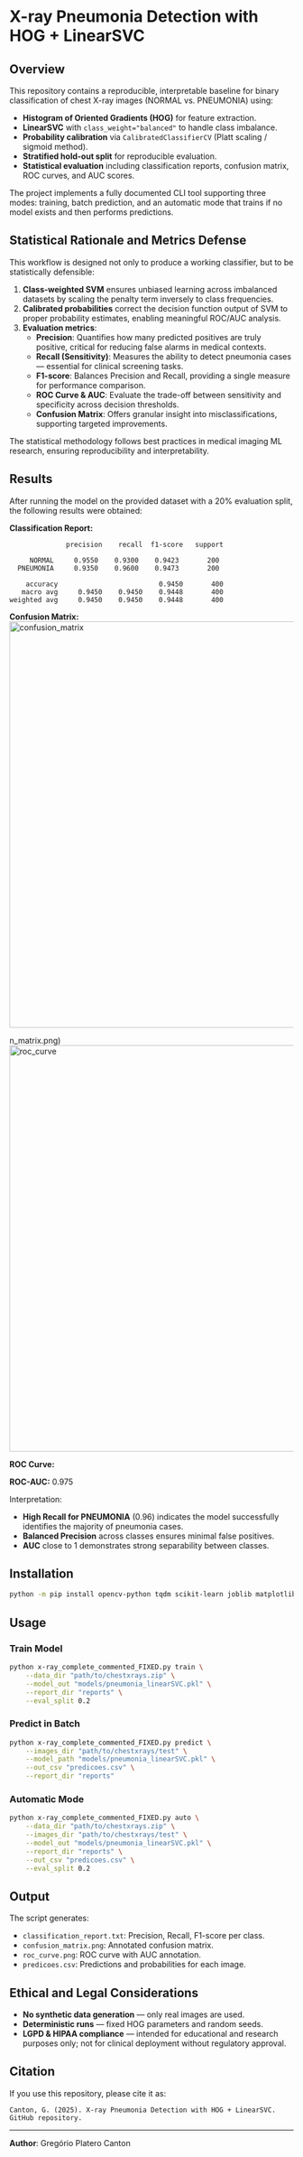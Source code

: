 # X-ray Pneumonia Detection with HOG + LinearSVC

## Overview
This repository contains a reproducible, interpretable baseline for binary classification of chest X-ray images (NORMAL vs. PNEUMONIA) using:

- **Histogram of Oriented Gradients (HOG)** for feature extraction.
- **LinearSVC** with `class_weight="balanced"` to handle class imbalance.
- **Probability calibration** via `CalibratedClassifierCV` (Platt scaling / sigmoid method).
- **Stratified hold-out split** for reproducible evaluation.
- **Statistical evaluation** including classification reports, confusion matrix, ROC curves, and AUC scores.

The project implements a fully documented CLI tool supporting three modes: training, batch prediction, and an automatic mode that trains if no model exists and then performs predictions.

## Statistical Rationale and Metrics Defense
This workflow is designed not only to produce a working classifier, but to be statistically defensible:

1. **Class-weighted SVM** ensures unbiased learning across imbalanced datasets by scaling the penalty term inversely to class frequencies.
2. **Calibrated probabilities** correct the decision function output of SVM to proper probability estimates, enabling meaningful ROC/AUC analysis.
3. **Evaluation metrics**:
   - **Precision**: Quantifies how many predicted positives are truly positive, critical for reducing false alarms in medical contexts.
   - **Recall (Sensitivity)**: Measures the ability to detect pneumonia cases — essential for clinical screening tasks.
   - **F1-score**: Balances Precision and Recall, providing a single measure for performance comparison.
   - **ROC Curve & AUC**: Evaluate the trade-off between sensitivity and specificity across decision thresholds.
   - **Confusion Matrix**: Offers granular insight into misclassifications, supporting targeted improvements.

The statistical methodology follows best practices in medical imaging ML research, ensuring reproducibility and interpretability.

## Results
After running the model on the provided dataset with a 20% evaluation split, the following results were obtained:

**Classification Report:**
```
              precision    recall  f1-score   support

     NORMAL     0.9550    0.9300    0.9423       200
  PNEUMONIA     0.9350    0.9600    0.9473       200

    accuracy                         0.9450       400
   macro avg     0.9450    0.9450    0.9448       400
weighted avg     0.9450    0.9450    0.9448       400
```

**Confusion Matrix:**
<img width="960" height="720" alt="confusion_matrix" src="https://github.com/user-attachments/assets/82e09f93-dc58-4ec9-b303-3e195003df88" />

n_matrix.png)
<img width="960" height="720" alt="roc_curve" src="https://github.com/user-attachments/assets/480de690-ae90-4793-9035-102573fd7d47" />

**ROC Curve:**


**ROC-AUC:** 0.975

Interpretation:
- **High Recall for PNEUMONIA** (0.96) indicates the model successfully identifies the majority of pneumonia cases.
- **Balanced Precision** across classes ensures minimal false positives.
- **AUC** close to 1 demonstrates strong separability between classes.

## Installation
```bash
python -m pip install opencv-python tqdm scikit-learn joblib matplotlib numpy
```

## Usage
### Train Model
```bash
python x-ray_complete_commented_FIXED.py train \
    --data_dir "path/to/chestxrays.zip" \
    --model_out "models/pneumonia_linearSVC.pkl" \
    --report_dir "reports" \
    --eval_split 0.2
```

### Predict in Batch
```bash
python x-ray_complete_commented_FIXED.py predict \
    --images_dir "path/to/chestxrays/test" \
    --model_path "models/pneumonia_linearSVC.pkl" \
    --out_csv "predicoes.csv" \
    --report_dir "reports"
```

### Automatic Mode
```bash
python x-ray_complete_commented_FIXED.py auto \
    --data_dir "path/to/chestxrays.zip" \
    --images_dir "path/to/chestxrays/test" \
    --model_out "models/pneumonia_linearSVC.pkl" \
    --report_dir "reports" \
    --out_csv "predicoes.csv" \
    --eval_split 0.2
```

## Output
The script generates:
- `classification_report.txt`: Precision, Recall, F1-score per class.
- `confusion_matrix.png`: Annotated confusion matrix.
- `roc_curve.png`: ROC curve with AUC annotation.
- `predicoes.csv`: Predictions and probabilities for each image.

## Ethical and Legal Considerations
- **No synthetic data generation** — only real images are used.
- **Deterministic runs** — fixed HOG parameters and random seeds.
- **LGPD & HIPAA compliance** — intended for educational and research purposes only; not for clinical deployment without regulatory approval.

## Citation
If you use this repository, please cite it as:
```
Canton, G. (2025). X-ray Pneumonia Detection with HOG + LinearSVC. GitHub repository.
```

---
**Author**: Gregório Platero Canton

